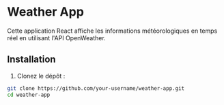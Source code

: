 # Weather App

Cette application React affiche les informations météorologiques en temps réel en utilisant l'API OpenWeather.

## Installation

1. Clonez le dépôt :

```bash
git clone https://github.com/your-username/weather-app.git
cd weather-app
